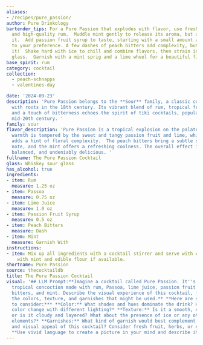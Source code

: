 ```yaml
---
aliases:
- /recipes/pure_passion/
author: Pure Drinkology
bartender_tips: For a Pure Passion that explodes with flavor, use fresh lime juice
  and high-quality rum.  Muddle mint gently to release its aroma, but avoid bruising
  it.  Add passion fruit syrup to taste, starting with a small amount and adjusting
  to your preference. A few dashes of peach bitters add complexity, but don't overdo
  it!  Shake hard with ice to chill and combine flavors, then strain into a chilled
  glass.  Garnish with a mint sprig and a lime wheel for a beautiful finish.
base_spirit: rum
category: cocktail
collection: 
  - peach-schnapps
  - valentines-day

date: '2024-09-23'
description: 'Pure Passion belongs to the **Sour** family, a classic cocktail style
  with roots in the 18th century. Its vibrant blend of rum, tropical fruit flavors,
  and a touch of bitterness echoes the spirit of tiki cocktails, popularized in the
  mid-20th century. '
family: sour
flavor_description: 'Pure Passion is a tropical explosion on the palate. The rum''s
  warmth is tempered by the sweet and tangy passion fruit and lime, while the Passoa
  adds a hint of floral complexity.  The peach bitters bring a subtle stone fruit
  note, and the mint offers a refreshing coolness. The overall effect is vibrant,
  balanced, and undeniably delicious. '
fullname: The Pure Passion Cocktail
glass: Whiskey sour glass
has_alcohol: true
ingredients:
- item: Rum
  measure: 1.25 oz
- item: Passoa
  measure: 0.75 oz
- item: Lime Juice
  measure: 1.0 oz
- item: Passion Fruit Syrup
  measure: 0.5 oz
- item: Peach Bitters
  measure: Dash
- item: Mint
  measure: Garnish With
instructions:
- item: Mix up all ingredients with a cocktail stirrer and serve with crushed ice
    with mint and edible flour if available.
shortname: Pure Passion
source: thecocktaildb
title: The Pure Passion Cocktail
visual: '## LLM Prompt:**Imagine a cocktail called Pure Passion. It''s a vibrant,
  tropical concoction made with rum, Passoa, lime juice, passion fruit syrup, peach
  bitters, and mint. Describe the visual experience of this cocktail, focusing on
  the colors, texture, and garnishes that might be used.** **Here are some things
  to consider:*** **Color:** What shades and hues dominate the drink? How does the
  color change with different lighting?* **Texture:** Is it a smooth, clear liquid
  or is it cloudy and layered? What about the presence of ice or any other texture
  elements?* **Garnishes:** What kind of garnish would best complement the flavors
  and visual appeal of this cocktail? Consider fresh fruit, herbs, or edible flowers.
  **Use vivid language to create a picture in your mind and describe it in detail.** '
---
```



